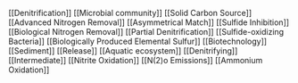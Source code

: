 [[Denitrification]]
[[Microbial community]]
[[Solid Carbon Source]]
[[Advanced Nitrogen Removal]]
[[Asymmetrical Match]]
[[Sulfide Inhibition]]
[[Biological Nitrogen Removal]]
[[Partial Denitrification]]
[[Sulfide-oxidizing Bacteria]]
[[Biologically Produced Elemental Sulfur]]
[[Biotechnology]]
[[Sediment]]
[[Release]]
[[Aquatic ecosystem]]
[[Denitrifying]]
[[Intermediate]]
[[Nitrite Oxidation]]
[[N(2)o Emissions]]
[[Ammonium Oxidation]]
